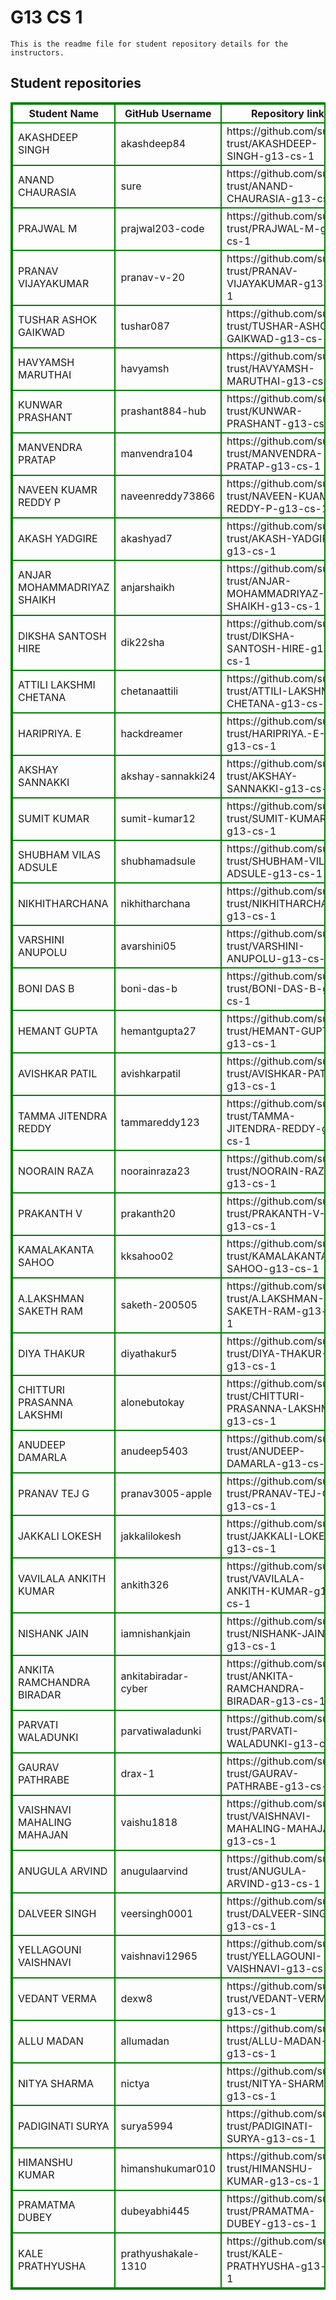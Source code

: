 # G13 CS 1
    This is the readme file for student repository details for the instructors.
## Student repositories 
<table style="border : 2px solid green; width:100%;">
<tr >
<th style="border : 2px solid green;">Student Name</th>
<th style="border : 2px solid green;">GitHub Username</th>
<th style="border : 2px solid green;">Repository link</th>
</tr>
<tr style="border : 2px solid green;">
<td style="border : 2px solid green;">AKASHDEEP SINGH</td> 

<td style="border : 2px solid green;">akashdeep84</td> 

<td style="border : 2px solid green;">https://github.com/sure-trust/AKASHDEEP-SINGH-g13-cs-1</td> 
</tr>

<tr style="border : 2px solid green;">
<td style="border : 2px solid green;">ANAND CHAURASIA</td> 

<td style="border : 2px solid green;">sure</td> 

<td style="border : 2px solid green;">https://github.com/sure-trust/ANAND-CHAURASIA-g13-cs-1</td> 
</tr>

<tr style="border : 2px solid green;">
<td style="border : 2px solid green;">PRAJWAL M</td> 

<td style="border : 2px solid green;">prajwal203-code</td> 

<td style="border : 2px solid green;">https://github.com/sure-trust/PRAJWAL-M-g13-cs-1</td> 
</tr>

<tr style="border : 2px solid green;">
<td style="border : 2px solid green;">PRANAV VIJAYAKUMAR</td> 

<td style="border : 2px solid green;">pranav-v-20</td> 

<td style="border : 2px solid green;">https://github.com/sure-trust/PRANAV-VIJAYAKUMAR-g13-cs-1</td> 
</tr>

<tr style="border : 2px solid green;">
<td style="border : 2px solid green;">TUSHAR ASHOK GAIKWAD</td> 

<td style="border : 2px solid green;">tushar087</td> 

<td style="border : 2px solid green;">https://github.com/sure-trust/TUSHAR-ASHOK-GAIKWAD-g13-cs-1</td> 
</tr>

<tr style="border : 2px solid green;">
<td style="border : 2px solid green;">HAVYAMSH MARUTHAI</td> 

<td style="border : 2px solid green;">havyamsh</td> 

<td style="border : 2px solid green;">https://github.com/sure-trust/HAVYAMSH-MARUTHAI-g13-cs-1</td> 
</tr>

<tr style="border : 2px solid green;">
<td style="border : 2px solid green;">KUNWAR PRASHANT</td> 

<td style="border : 2px solid green;">prashant884-hub</td> 

<td style="border : 2px solid green;">https://github.com/sure-trust/KUNWAR-PRASHANT-g13-cs-1</td> 
</tr>

<tr style="border : 2px solid green;">
<td style="border : 2px solid green;">MANVENDRA PRATAP</td> 

<td style="border : 2px solid green;">manvendra104</td> 

<td style="border : 2px solid green;">https://github.com/sure-trust/MANVENDRA-PRATAP-g13-cs-1</td> 
</tr>

<tr style="border : 2px solid green;">
<td style="border : 2px solid green;">NAVEEN KUAMR REDDY P</td> 

<td style="border : 2px solid green;">naveenreddy73866</td> 

<td style="border : 2px solid green;">https://github.com/sure-trust/NAVEEN-KUAMR-REDDY-P-g13-cs-1</td> 
</tr>

<tr style="border : 2px solid green;">
<td style="border : 2px solid green;">AKASH YADGIRE</td> 

<td style="border : 2px solid green;">akashyad7</td> 

<td style="border : 2px solid green;">https://github.com/sure-trust/AKASH-YADGIRE-g13-cs-1</td> 
</tr>

<tr style="border : 2px solid green;">
<td style="border : 2px solid green;">ANJAR MOHAMMADRIYAZ SHAIKH</td> 

<td style="border : 2px solid green;">anjarshaikh</td> 

<td style="border : 2px solid green;">https://github.com/sure-trust/ANJAR-MOHAMMADRIYAZ-SHAIKH-g13-cs-1</td> 
</tr>

<tr style="border : 2px solid green;">
<td style="border : 2px solid green;">DIKSHA SANTOSH HIRE</td> 

<td style="border : 2px solid green;">dik22sha</td> 

<td style="border : 2px solid green;">https://github.com/sure-trust/DIKSHA-SANTOSH-HIRE-g13-cs-1</td> 
</tr>

<tr style="border : 2px solid green;">
<td style="border : 2px solid green;">ATTILI LAKSHMI CHETANA</td> 

<td style="border : 2px solid green;">chetanaattili</td> 

<td style="border : 2px solid green;">https://github.com/sure-trust/ATTILI-LAKSHMI-CHETANA-g13-cs-1</td> 
</tr>

<tr style="border : 2px solid green;">
<td style="border : 2px solid green;">HARIPRIYA. E</td> 

<td style="border : 2px solid green;">hackdreamer</td> 

<td style="border : 2px solid green;">https://github.com/sure-trust/HARIPRIYA.-E-g13-cs-1</td> 
</tr>

<tr style="border : 2px solid green;">
<td style="border : 2px solid green;">AKSHAY SANNAKKI</td> 

<td style="border : 2px solid green;">akshay-sannakki24</td> 

<td style="border : 2px solid green;">https://github.com/sure-trust/AKSHAY-SANNAKKI-g13-cs-1</td> 
</tr>

<tr style="border : 2px solid green;">
<td style="border : 2px solid green;">SUMIT KUMAR</td> 

<td style="border : 2px solid green;">sumit-kumar12</td> 

<td style="border : 2px solid green;">https://github.com/sure-trust/SUMIT-KUMAR-g13-cs-1</td> 
</tr>

<tr style="border : 2px solid green;">
<td style="border : 2px solid green;">SHUBHAM VILAS ADSULE</td> 

<td style="border : 2px solid green;">shubhamadsule</td> 

<td style="border : 2px solid green;">https://github.com/sure-trust/SHUBHAM-VILAS-ADSULE-g13-cs-1</td> 
</tr>

<tr style="border : 2px solid green;">
<td style="border : 2px solid green;">NIKHITHARCHANA</td> 

<td style="border : 2px solid green;">nikhitharchana</td> 

<td style="border : 2px solid green;">https://github.com/sure-trust/NIKHITHARCHANA-g13-cs-1</td> 
</tr>

<tr style="border : 2px solid green;">
<td style="border : 2px solid green;">VARSHINI ANUPOLU</td> 

<td style="border : 2px solid green;">avarshini05</td> 

<td style="border : 2px solid green;">https://github.com/sure-trust/VARSHINI-ANUPOLU-g13-cs-1</td> 
</tr>

<tr style="border : 2px solid green;">
<td style="border : 2px solid green;">BONI DAS B</td> 

<td style="border : 2px solid green;">boni-das-b</td> 

<td style="border : 2px solid green;">https://github.com/sure-trust/BONI-DAS-B-g13-cs-1</td> 
</tr>

<tr style="border : 2px solid green;">
<td style="border : 2px solid green;">HEMANT GUPTA</td> 

<td style="border : 2px solid green;">hemantgupta27</td> 

<td style="border : 2px solid green;">https://github.com/sure-trust/HEMANT-GUPTA-g13-cs-1</td> 
</tr>

<tr style="border : 2px solid green;">
<td style="border : 2px solid green;">AVISHKAR PATIL</td> 

<td style="border : 2px solid green;">avishkarpatil</td> 

<td style="border : 2px solid green;">https://github.com/sure-trust/AVISHKAR-PATIL-g13-cs-1</td> 
</tr>

<tr style="border : 2px solid green;">
<td style="border : 2px solid green;">TAMMA JITENDRA REDDY</td> 

<td style="border : 2px solid green;">tammareddy123</td> 

<td style="border : 2px solid green;">https://github.com/sure-trust/TAMMA-JITENDRA-REDDY-g13-cs-1</td> 
</tr>

<tr style="border : 2px solid green;">
<td style="border : 2px solid green;">NOORAIN RAZA</td> 

<td style="border : 2px solid green;">noorainraza23</td> 

<td style="border : 2px solid green;">https://github.com/sure-trust/NOORAIN-RAZA-g13-cs-1</td> 
</tr>

<tr style="border : 2px solid green;">
<td style="border : 2px solid green;">PRAKANTH V</td> 

<td style="border : 2px solid green;">prakanth20</td> 

<td style="border : 2px solid green;">https://github.com/sure-trust/PRAKANTH-V-g13-cs-1</td> 
</tr>

<tr style="border : 2px solid green;">
<td style="border : 2px solid green;">KAMALAKANTA SAHOO</td> 

<td style="border : 2px solid green;">kksahoo02</td> 

<td style="border : 2px solid green;">https://github.com/sure-trust/KAMALAKANTA-SAHOO-g13-cs-1</td> 
</tr>

<tr style="border : 2px solid green;">
<td style="border : 2px solid green;">A.LAKSHMAN SAKETH RAM</td> 

<td style="border : 2px solid green;">saketh-200505</td> 

<td style="border : 2px solid green;">https://github.com/sure-trust/A.LAKSHMAN-SAKETH-RAM-g13-cs-1</td> 
</tr>

<tr style="border : 2px solid green;">
<td style="border : 2px solid green;">DIYA THAKUR</td> 

<td style="border : 2px solid green;">diyathakur5</td> 

<td style="border : 2px solid green;">https://github.com/sure-trust/DIYA-THAKUR-g13-cs-1</td> 
</tr>

<tr style="border : 2px solid green;">
<td style="border : 2px solid green;">CHITTURI PRASANNA LAKSHMI</td> 

<td style="border : 2px solid green;">alonebutokay</td> 

<td style="border : 2px solid green;">https://github.com/sure-trust/CHITTURI-PRASANNA-LAKSHMI-g13-cs-1</td> 
</tr>

<tr style="border : 2px solid green;">
<td style="border : 2px solid green;">ANUDEEP DAMARLA</td> 

<td style="border : 2px solid green;">anudeep5403</td> 

<td style="border : 2px solid green;">https://github.com/sure-trust/ANUDEEP-DAMARLA-g13-cs-1</td> 
</tr>

<tr style="border : 2px solid green;">
<td style="border : 2px solid green;">PRANAV TEJ G</td> 

<td style="border : 2px solid green;">pranav3005-apple</td> 

<td style="border : 2px solid green;">https://github.com/sure-trust/PRANAV-TEJ-G-g13-cs-1</td> 
</tr>

<tr style="border : 2px solid green;">
<td style="border : 2px solid green;">JAKKALI LOKESH</td> 

<td style="border : 2px solid green;">jakkalilokesh</td> 

<td style="border : 2px solid green;">https://github.com/sure-trust/JAKKALI-LOKESH-g13-cs-1</td> 
</tr>

<tr style="border : 2px solid green;">
<td style="border : 2px solid green;">VAVILALA ANKITH KUMAR</td> 

<td style="border : 2px solid green;">ankith326</td> 

<td style="border : 2px solid green;">https://github.com/sure-trust/VAVILALA-ANKITH-KUMAR-g13-cs-1</td> 
</tr>

<tr style="border : 2px solid green;">
<td style="border : 2px solid green;">NISHANK JAIN</td> 

<td style="border : 2px solid green;">iamnishankjain</td> 

<td style="border : 2px solid green;">https://github.com/sure-trust/NISHANK-JAIN-g13-cs-1</td> 
</tr>

<tr style="border : 2px solid green;">
<td style="border : 2px solid green;">ANKITA RAMCHANDRA BIRADAR</td> 

<td style="border : 2px solid green;">ankitabiradar-cyber</td> 

<td style="border : 2px solid green;">https://github.com/sure-trust/ANKITA-RAMCHANDRA-BIRADAR-g13-cs-1</td> 
</tr>

<tr style="border : 2px solid green;">
<td style="border : 2px solid green;">PARVATI WALADUNKI</td> 

<td style="border : 2px solid green;">parvatiwaladunki</td> 

<td style="border : 2px solid green;">https://github.com/sure-trust/PARVATI-WALADUNKI-g13-cs-1</td> 
</tr>

<tr style="border : 2px solid green;">
<td style="border : 2px solid green;">GAURAV PATHRABE</td> 

<td style="border : 2px solid green;">drax-1</td> 

<td style="border : 2px solid green;">https://github.com/sure-trust/GAURAV-PATHRABE-g13-cs-1</td> 
</tr>

<tr style="border : 2px solid green;">
<td style="border : 2px solid green;">VAISHNAVI MAHALING MAHAJAN</td> 

<td style="border : 2px solid green;">vaishu1818</td> 

<td style="border : 2px solid green;">https://github.com/sure-trust/VAISHNAVI-MAHALING-MAHAJAN-g13-cs-1</td> 
</tr>

<tr style="border : 2px solid green;">
<td style="border : 2px solid green;">ANUGULA ARVIND</td> 

<td style="border : 2px solid green;">anugulaarvind</td> 

<td style="border : 2px solid green;">https://github.com/sure-trust/ANUGULA-ARVIND-g13-cs-1</td> 
</tr>

<tr style="border : 2px solid green;">
<td style="border : 2px solid green;">DALVEER SINGH</td> 

<td style="border : 2px solid green;">veersingh0001</td> 

<td style="border : 2px solid green;">https://github.com/sure-trust/DALVEER-SINGH-g13-cs-1</td> 
</tr>

<tr style="border : 2px solid green;">
<td style="border : 2px solid green;">YELLAGOUNI VAISHNAVI</td> 

<td style="border : 2px solid green;">vaishnavi12965</td> 

<td style="border : 2px solid green;">https://github.com/sure-trust/YELLAGOUNI-VAISHNAVI-g13-cs-1</td> 
</tr>

<tr style="border : 2px solid green;">
<td style="border : 2px solid green;">VEDANT VERMA</td> 

<td style="border : 2px solid green;">dexw8</td> 

<td style="border : 2px solid green;">https://github.com/sure-trust/VEDANT-VERMA-g13-cs-1</td> 
</tr>

<tr style="border : 2px solid green;">
<td style="border : 2px solid green;">ALLU MADAN</td> 

<td style="border : 2px solid green;">allumadan</td> 

<td style="border : 2px solid green;">https://github.com/sure-trust/ALLU-MADAN-g13-cs-1</td> 
</tr>

<tr style="border : 2px solid green;">
<td style="border : 2px solid green;">NITYA SHARMA</td> 

<td style="border : 2px solid green;">nictya</td> 

<td style="border : 2px solid green;">https://github.com/sure-trust/NITYA-SHARMA-g13-cs-1</td> 
</tr>

<tr style="border : 2px solid green;">
<td style="border : 2px solid green;">PADIGINATI SURYA</td> 

<td style="border : 2px solid green;">surya5994</td> 

<td style="border : 2px solid green;">https://github.com/sure-trust/PADIGINATI-SURYA-g13-cs-1</td> 
</tr>

<tr style="border : 2px solid green;">
<td style="border : 2px solid green;">HIMANSHU KUMAR</td> 

<td style="border : 2px solid green;">himanshukumar010</td> 

<td style="border : 2px solid green;">https://github.com/sure-trust/HIMANSHU-KUMAR-g13-cs-1</td> 
</tr>

<tr style="border : 2px solid green;">
<td style="border : 2px solid green;">PRAMATMA DUBEY</td> 

<td style="border : 2px solid green;">dubeyabhi445</td> 

<td style="border : 2px solid green;">https://github.com/sure-trust/PRAMATMA-DUBEY-g13-cs-1</td> 
</tr>

<tr style="border : 2px solid green;">
<td style="border : 2px solid green;">KALE PRATHYUSHA</td> 

<td style="border : 2px solid green;">prathyushakale-1310</td> 

<td style="border : 2px solid green;">https://github.com/sure-trust/KALE-PRATHYUSHA-g13-cs-1</td> 
</tr>
